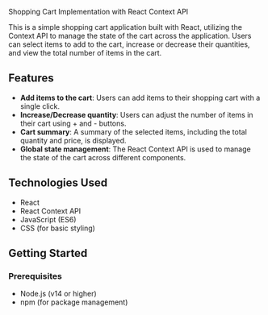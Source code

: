 Shopping Cart Implementation with React Context API

This is a simple shopping cart application built with React, utilizing the Context API to manage the state of the cart across the application. Users can select items to add to the cart, increase or decrease their quantities, and view the total number of items in the cart.

## Features

- **Add items to the cart**: Users can add items to their shopping cart with a single click.
- **Increase/Decrease quantity**: Users can adjust the number of items in their cart using + and - buttons.
- **Cart summary**: A summary of the selected items, including the total quantity and price, is displayed.
- **Global state management**: The React Context API is used to manage the state of the cart across different components.

## Technologies Used

- React
- React Context API
- JavaScript (ES6)
- CSS (for basic styling)

## Getting Started

### Prerequisites

- Node.js (v14 or higher)
- npm (for package management)
